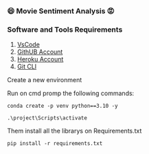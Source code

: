 ### :smile: Movie Sentiment Analysis :rage:

### Software and Tools Requirements

1. [VsCode](https://code.visualstudio.com/)
2. [GithUB Account](https://github.com/)
3. [Heroku Account](https://heroku.com/)
4. [Git CLI](https://git-scm.com/book/en/v2/Getting-Started-The-Command-Line)

Create a new environment

Run on cmd promp the following commands:

```
conda create -p venv python==3.10 -y
```

```
.\project\Scripts\activate
```

Them install all the librarys on Requirements.txt

```
pip install -r requirements.txt
```